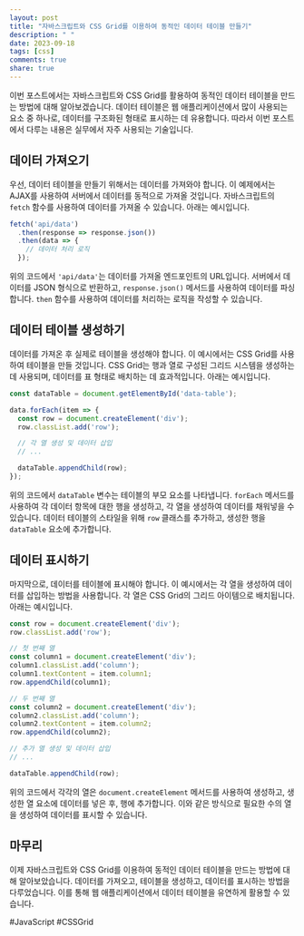 ```yaml
---
layout: post
title: "자바스크립트와 CSS Grid를 이용하여 동적인 데이터 테이블 만들기"
description: " "
date: 2023-09-18
tags: [css]
comments: true
share: true
---
```


이번 포스트에서는 자바스크립트와 CSS Grid를 활용하여 동적인 데이터 테이블을 만드는 방법에 대해 알아보겠습니다. 데이터 테이블은 웹 애플리케이션에서 많이 사용되는 요소 중 하나로, 데이터를 구조화된 형태로 표시하는 데 유용합니다. 따라서 이번 포스트에서 다루는 내용은 실무에서 자주 사용되는 기술입니다.

## 데이터 가져오기

우선, 데이터 테이블을 만들기 위해서는 데이터를 가져와야 합니다. 이 예제에서는 AJAX를 사용하여 서버에서 데이터를 동적으로 가져올 것입니다. 자바스크립트의 `fetch` 함수를 사용하여 데이터를 가져올 수 있습니다. 아래는 예시입니다.

```javascript
fetch('api/data')
  .then(response => response.json())
  .then(data => {
    // 데이터 처리 로직
  });
```

위의 코드에서 `'api/data'`는 데이터를 가져올 엔드포인트의 URL입니다. 서버에서 데이터를 JSON 형식으로 반환하고, `response.json()` 메서드를 사용하여 데이터를 파싱합니다. `then` 함수를 사용하여 데이터를 처리하는 로직을 작성할 수 있습니다.

## 데이터 테이블 생성하기

데이터를 가져온 후 실제로 테이블을 생성해야 합니다. 이 예시에서는 CSS Grid를 사용하여 테이블을 만들 것입니다. CSS Grid는 행과 열로 구성된 그리드 시스템을 생성하는 데 사용되며, 데이터를 표 형태로 배치하는 데 효과적입니다. 아래는 예시입니다.

```javascript
const dataTable = document.getElementById('data-table');

data.forEach(item => {
  const row = document.createElement('div');
  row.classList.add('row');

  // 각 열 생성 및 데이터 삽입
  // ...

  dataTable.appendChild(row);
});
```

위의 코드에서 `dataTable` 변수는 테이블의 부모 요소를 나타냅니다. `forEach` 메서드를 사용하여 각 데이터 항목에 대한 행을 생성하고, 각 열을 생성하여 데이터를 채워넣을 수 있습니다. 데이터 테이블의 스타일을 위해 `row` 클래스를 추가하고, 생성한 행을 `dataTable` 요소에 추가합니다.

## 데이터 표시하기

마지막으로, 데이터를 테이블에 표시해야 합니다. 이 예시에서는 각 열을 생성하여 데이터를 삽입하는 방법을 사용합니다. 각 열은 CSS Grid의 그리드 아이템으로 배치됩니다. 아래는 예시입니다.

```javascript
const row = document.createElement('div');
row.classList.add('row');

// 첫 번째 열
const column1 = document.createElement('div');
column1.classList.add('column');
column1.textContent = item.column1;
row.appendChild(column1);

// 두 번째 열
const column2 = document.createElement('div');
column2.classList.add('column');
column2.textContent = item.column2;
row.appendChild(column2);

// 추가 열 생성 및 데이터 삽입
// ...

dataTable.appendChild(row);
```

위의 코드에서 각각의 열은 `document.createElement` 메서드를 사용하여 생성하고, 생성한 열 요소에 데이터를 넣은 후, 행에 추가합니다. 이와 같은 방식으로 필요한 수의 열을 생성하여 데이터를 표시할 수 있습니다.

## 마무리

이제 자바스크립트와 CSS Grid를 이용하여 동적인 데이터 테이블을 만드는 방법에 대해 알아보았습니다. 데이터를 가져오고, 테이블을 생성하고, 데이터를 표시하는 방법을 다루었습니다. 이를 통해 웹 애플리케이션에서 데이터 테이블을 유연하게 활용할 수 있습니다.

#JavaScript #CSSGrid